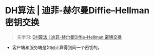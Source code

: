 # DH算法 | 迪菲-赫尔曼Diffie–Hellman 密钥交换
> 先学习: [DH算法 | 迪菲-赫尔曼Diffie–Hellman 密钥交换](./../../008.LESSONS/1001223148_nb3-1-16.mp4)

+ 客户端和服务端是如何计算得到同一个密钥的。
